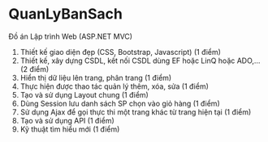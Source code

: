 # QuanLyBanSach
Đồ án Lập trình Web (ASP.NET MVC)
1. Thiết kế giao diện đẹp (CSS, Bootstrap, Javascript)                (1 điểm)
2. Thiết kế, xây dựng CSDL, kết nối CSDL dùng EF hoặc LinQ hoặc ADO,… (2 điểm)
3. Hiển thị dữ liệu lên trang, phân trang                             (1 điểm)
4. Thực hiện được thao tác quản lý thêm, xóa, sửa                     (1 điểm)
5. Tạo và sử dụng Layout chung                                        (1 điểm)
6. Dùng Session lưu danh sách SP chọn vào giỏ hàng                    (1 điểm)
7. Sử dụng Ajax để gọi thực thi một trang khác từ trang hiện tại      (1 điểm)
8. Tạo và sử dụng API                                                 (1 điểm)
9. Kỹ thuật tìm hiểu mới                                              (1 điểm)
